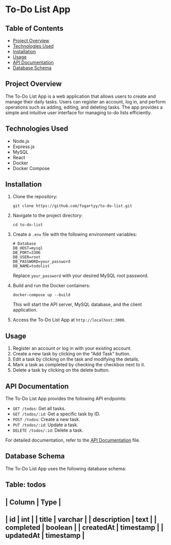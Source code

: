 # To-Do List App


## Table of Contents

- [Project Overview](#project-overview)
- [Technologies Used](#technologies-used)
- [Installation](#installation)
- [Usage](#usage)
- [API Documentation](#api-documentation)
- [Database Schema](#database-schema)

## Project Overview

The To-Do List App is a web application that allows users to create and manage their daily tasks. Users can register an account, log in, and perform operations such as adding, editing, and deleting tasks. The app provides a simple and intuitive user interface for managing to-do lists efficiently.

## Technologies Used

- Node.js
- Express.js
- MySQL
- React
- Docker
- Docker Compose

## Installation

1. Clone the repository:

   ```shell
   git clone https://github.com/fogartyy/to-do-list.git
   ```

2. Navigate to the project directory:

   ```shell
   cd to-do-list
   ```

3. Create a `.env` file with the following environment variables:

   ```shell
   # Database
   DB_HOST=mysql
   DB_PORT=3306
   DB_USER=root
   DB_PASSWORD=your_password
   DB_NAME=todolist
   ```

   Replace `your_password` with your desired MySQL root password.

4. Build and run the Docker containers:

   ```shell
   docker-compose up --build
   ```

   This will start the API server, MySQL database, and the client application.

5. Access the To-Do List App at `http://localhost:3000`.

## Usage

1. Register an account or log in with your existing account.
2. Create a new task by clicking on the "Add Task" button.
3. Edit a task by clicking on the task and modifying the details.
4. Mark a task as completed by checking the checkbox next to it.
5. Delete a task by clicking on the delete button.

## API Documentation

The To-Do List App provides the following API endpoints:

- `GET /todos`: Get all tasks.
- `GET /todos/:id`: Get a specific task by ID.
- `POST /todos`: Create a new task.
- `PUT /todos/:id`: Update a task.
- `DELETE /todos/:id`: Delete a task.

For detailed documentation, refer to the [API Documentation](./docs/api.md) file.

## Database Schema

The To-Do List App uses the following database schema:

Table: todos
-----------------------------
| Column       | Type       |
-----------------------------
| id           | int        |
| title        | varchar    |
| description  | text       |
| completed    | boolean    |
| createdAt    | timestamp  |
| updatedAt    | timestamp  |
-----------------------------